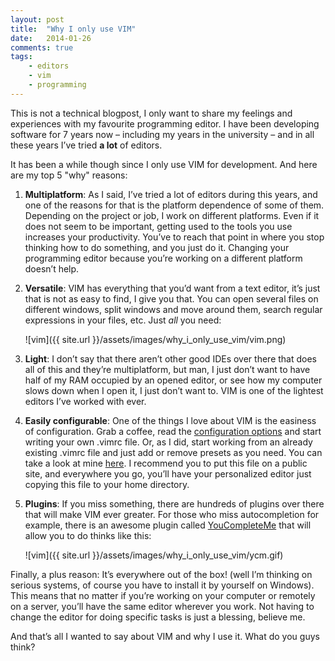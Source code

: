 ```yaml
---
layout: post
title:  "Why I only use VIM"
date:   2014-01-26
comments: true
tags:
    - editors
    - vim
    - programming
---
```

This is not a technical blogpost, I only want to share my feelings and experiences
with my favourite programming editor. I have been developing software for 7 years now –
including my years in the university – and in all these years I’ve tried **a lot** of editors.

It has been a while though since I only use VIM for development. And here are my top 5 "why" reasons:

1. **Multiplatform**: As I said, I’ve tried a lot of editors during this years,
and one of the reasons for that is the platform dependence of some of them.
Depending on the project or job, I work on different platforms. Even if it does
not seem to be important, getting used to the tools you use increases your productivity.
You’ve to reach that point in where you stop thinking how to do something, and you just do it.
Changing your programming editor because you’re working on a different platform doesn’t help.

2. **Versatile**: VIM has everything that you’d want from a text editor, it’s just that
is not as easy to find, I give you that. You can open several files on different windows,
split windows and move around them, search regular expressions in your files, etc. Just _all_ you need:

    ![vim]({{ site.url }}/assets/images/why_i_only_use_vim/vim.png)

3. **Light**: I don’t say that there aren’t other good IDEs over there that does all of this and they’re multiplatform, but man, I just don’t want to have half of my RAM occupied by an opened editor, or see how my computer slows down when I open it, I just don’t want to. VIM is one of the lightest editors I’ve worked with ever.

4. **Easily configurable**: One of the things I love about VIM is the easiness of configuration.
Grab a coffee, read the [configuration options](http://vimdoc.sourceforge.net/htmldoc/options.html)
and start writing your own .vimrc file. Or, as I did, start working from an already existing
.vimrc file and just add or remove presets as you need. You can take a look at mine [here](https://github.com/guillermo-carrasco/dotfiles/blob/master/.vimrc).
I recommend you to put this file on a public site, and everywhere you go, you’ll
have your personalized editor just copying this file to your home directory.

5. **Plugins**: If you miss something, there are hundreds of plugins over there that
will make VIM ever greater. For those who miss autocompletion for example, there
is an awesome plugin called [YouCompleteMe](https://github.com/Valloric/YouCompleteMe)
that will allow you to do thinks like this:

    ![vim]({{ site.url }}/assets/images/why_i_only_use_vim/ycm.gif)

Finally, a plus reason: It’s everywhere out of the box! (well I’m thinking on serious systems,
of course you have to install it by yourself on Windows). This means that no matter
if you’re working on your computer or remotely on a server, you’ll have the same editor
wherever you work. Not having to change the editor for doing specific tasks is just a blessing, believe me.

And that’s all I wanted to say about VIM and why I use it. What do you guys think?
